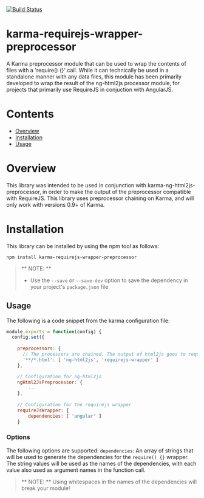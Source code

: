 [![Build Status](https://travis-ci.org/vamship/karma-requirejs-wrapper-preprocessor.svg)](https://travis-ci.org/vamship/karma-requirejs-wrapper-preprocessor)
# karma-requirejs-wrapper-preprocessor
A Karma preprocessor module that can be used to wrap the contents of files with a 'require() {}' call. While it can technically be used in a standalone manner with any data files, this module has been primarily developed to wrap the result of the ng-html2js processor module, for projects that primarily use RequireJS in conjuction with AngularJS.

# Contents
- [Overview](#overview)
- [Installation](#installation)
- [Usage](#usage)

# Overview
This library was intended to be used in conjunction with karma-ng-html2js-preprocessor, in order to make the output of the preprocessor compatible with RequireJS. This library uses preprocessor chaining on Karma, and will only work with versions 0.9+ of Karma.

# Installation
This library can be installed by using the npm tool as follows:
```shell
npm install karma-requirejs-wrapper-preprocessor
```
> ** NOTE: ** 
> - Use the `--save` or `--save-dev` option to save the dependency in your project's `package.json` file

## Usage
The following is a code snippet from the karma configuration file:

```javascript
module.exports = function(config) {
  config.set({
    
    preprocessors: {
      // The processors are chained. The output of html2js goes to requirejs-wrapper.
      '**/*.html': [ 'ng-html2js', 'requirejs-wrapper' ]
    },

    // Configuration for ng-html2js
    ngHtml2JsPreprocessor: {
        ...
    },
    
    // Configuration for the requirejs wrapper
    requireJsWrapper: {
        dependencies: [ 'angular' ]
    }

```
### Options

The following options are supported:
 `dependencies`: An array of strings that will be used to generate the dependencies for the `require() {}` wrapper. The string values will be used as the names of the dependencies, with each value also used as argument names in the function call.
 
 > ** NOTE: **
 > Using whitespaces in the names of the dependencies will break your module!
